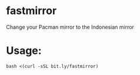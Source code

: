 # fastmirror

Change your Pacman mirror to the Indonesian mirror

# Usage:
``bash <(curl -sSL bit.ly/fastmirror)``
